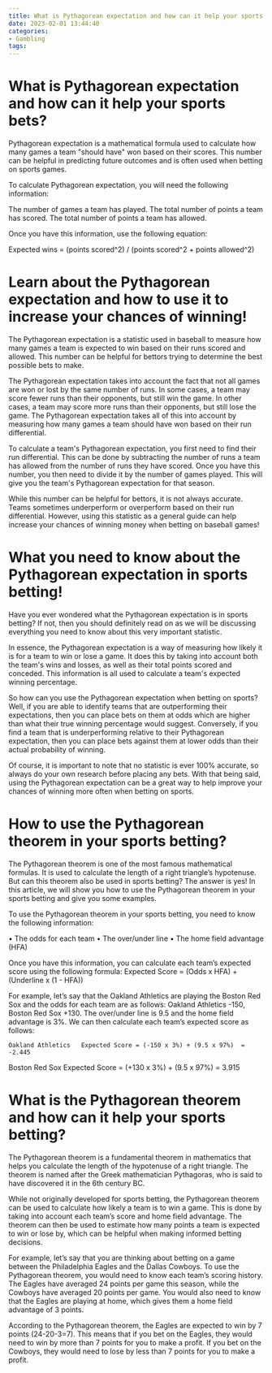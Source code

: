 ```yaml
---
title: What is Pythagorean expectation and how can it help your sports bets
date: 2023-02-01 13:44:40
categories:
- Gambling
tags:
---
```



#  What is Pythagorean expectation and how can it help your sports bets?

Pythagorean expectation is a mathematical formula used to calculate how many games a team "should have" won based on their scores. This number can be helpful in predicting future outcomes and is often used when betting on sports games.

To calculate Pythagorean expectation, you will need the following information:

The number of games a team has played.
The total number of points a team has scored.
The total number of points a team has allowed.

Once you have this information, use the following equation:

Expected wins = (points scored^2) / (points scored^2 + points allowed^2)

#  Learn about the Pythagorean expectation and how to use it to increase your chances of winning!

The Pythagorean expectation is a statistic used in baseball to measure how many games a team is expected to win based on their runs scored and allowed. This number can be helpful for bettors trying to determine the best possible bets to make.

The Pythagorean expectation takes into account the fact that not all games are won or lost by the same number of runs. In some cases, a team may score fewer runs than their opponents, but still win the game. In other cases, a team may score more runs than their opponents, but still lose the game. The Pythagorean expectation takes all of this into account by measuring how many games a team should have won based on their run differential.

To calculate a team's Pythagorean expectation, you first need to find their run differential. This can be done by subtracting the number of runs a team has allowed from the number of runs they have scored. Once you have this number, you then need to divide it by the number of games played. This will give you the team's Pythagorean expectation for that season.

While this number can be helpful for bettors, it is not always accurate. Teams sometimes underperform or overperform based on their run differential. However, using this statistic as a general guide can help increase your chances of winning money when betting on baseball games!

#  What you need to know about the Pythagorean expectation in sports betting!

Have you ever wondered what the Pythagorean expectation is in sports betting? If not, then you should definitely read on as we will be discussing everything you need to know about this very important statistic.

In essence, the Pythagorean expectation is a way of measuring how likely it is for a team to win or lose a game. It does this by taking into account both the team's wins and losses, as well as their total points scored and conceded. This information is all used to calculate a team's expected winning percentage.

So how can you use the Pythagorean expectation when betting on sports? Well, if you are able to identify teams that are outperforming their expectations, then you can place bets on them at odds which are higher than what their true winning percentage would suggest. Conversely, if you find a team that is underperforming relative to their Pythagorean expectation, then you can place bets against them at lower odds than their actual probability of winning.

Of course, it is important to note that no statistic is ever 100% accurate, so always do your own research before placing any bets. With that being said, using the Pythagorean expectation can be a great way to help improve your chances of winning more often when betting on sports.

#  How to use the Pythagorean theorem in your sports betting?

The Pythagorean theorem is one of the most famous mathematical formulas. It is used to calculate the length of a right triangle’s hypotenuse. But can this theorem also be used in sports betting? The answer is yes! In this article, we will show you how to use the Pythagorean theorem in your sports betting and give you some examples.

To use the Pythagorean theorem in your sports betting, you need to know the following information:

• The odds for each team
• The over/under line
• The home field advantage (HFA)

Once you have this information, you can calculate each team’s expected score using the following formula:
Expected Score = (Odds x HFA) + (Underline x (1 - HFA))

For example, let’s say that the Oakland Athletics are playing the Boston Red Sox and the odds for each team are as follows: Oakland Athletics -150, Boston Red Sox +130. The over/under line is 9.5 and the home field advantage is 3%. We can then calculate each team’s expected score as follows:

	Oakland Athletics 	Expected Score = (-150 x 3%) + (9.5 x 97%) 	= -2.445 
Boston Red Sox 	Expected Score = (+130 x 3%) + (9.5 x 97%) 	= 3.915

#  What is the Pythagorean theorem and how can it help your sports betting?

The Pythagorean theorem is a fundamental theorem in mathematics that helps you calculate the length of the hypotenuse of a right triangle. The theorem is named after the Greek mathematician Pythagoras, who is said to have discovered it in the 6th century BC.

While not originally developed for sports betting, the Pythagorean theorem can be used to calculate how likely a team is to win a game. This is done by taking into account each team’s score and home field advantage. The theorem can then be used to estimate how many points a team is expected to win or lose by, which can be helpful when making informed betting decisions.

For example, let’s say that you are thinking about betting on a game between the Philadelphia Eagles and the Dallas Cowboys. To use the Pythagorean theorem, you would need to know each team’s scoring history. The Eagles have averaged 24 points per game this season, while the Cowboys have averaged 20 points per game. You would also need to know that the Eagles are playing at home, which gives them a home field advantage of 3 points.

According to the Pythagorean theorem, the Eagles are expected to win by 7 points (24-20-3=7). This means that if you bet on the Eagles, they would need to win by more than 7 points for you to make a profit. If you bet on the Cowboys, they would need to lose by less than 7 points for you to make a profit.